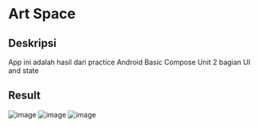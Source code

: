 # Art Space
## Deskripsi
App ini adalah hasil dari practice Android Basic Compose Unit 2 bagian UI and state

## Result
![image](https://github.com/user-attachments/assets/92c5a179-2857-43a8-8764-ac19cedc6e92)
![image](https://github.com/user-attachments/assets/08f6a685-65ce-48d9-8494-27965457fb81)
![image](https://github.com/user-attachments/assets/af0483ee-db07-4943-bc7a-561b75c29779)
